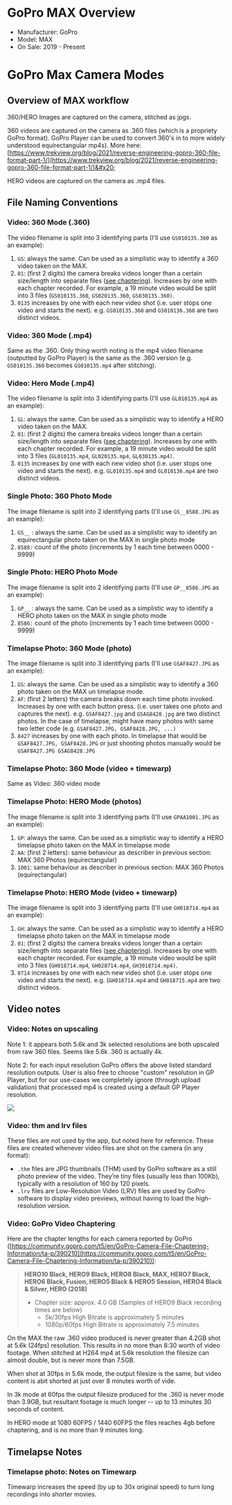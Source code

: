 # GoPro MAX Overview

* Manufacturer: GoPro
* Model: MAX
* On Sale: 2019 - Present

# GoPro Max Camera Modes

## Overview of MAX workflow

360/HERO Images are captured on the camera, stitched as jpgs.

360 videos are captured on the camera as .360 files (which is a propriety GoPro format). GoPro Player can be used to convert 360's in to more widely understood equirectangular mp4s). More here: [https://www.trekview.org/blog/2021/reverse-engineering-gopro-360-file-format-part-1/](https://www.trekview.org/blog/2021/reverse-engineering-gopro-360-file-format-part-1/)&#x20;

HERO videos are captured on the camera as .mp4 files.&#x20;

## File Naming Conventions

### Video: 360 Mode (.360)

The video filename is split into 3 identifying parts (I'll use `GS010135.360` as an example):

1. `GS`: always the same. Can be used as a simplistic way to identify a 360 video taken on the MAX.
2. `01`: (first 2 digits) the camera breaks videos longer than a certain size/length into separate files ([see chaptering](gopro-max-camera-modes.md#gopro-video-chaptering)). Increases by one with each chapter recorded. For example, a 19 minute video would be split into 3 files (`GS010135.360`, `GS020135.360`, `GS030135.360)`.
3. `0135` increases by one with each new video shot (i.e. user stops one video and starts the next). e.g. `GS010135.360` and `GS010136.360` are two distinct videos.

### Video: 360 Mode (.mp4)

Same as the .360. Only thing worth noting is the mp4 video filename (outputted by GoPro Player) is the same as the .360 version (e.g. `GS010135.360` becomes `GS010135.mp4` after stitching).

### Video: Hero Mode (.mp4)

The video filename is split into 3 identifying parts (I'll use `GL010135.mp4` as an example):

1. `GL`: always the same. Can be used as a simplistic way to identify a HERO video taken on the MAX.
2. `01`: (first 2 digits) the camera breaks videos longer than a certain size/length into separate files ([see chaptering](gopro-max-camera-modes.md#gopro-video-chaptering)). Increases by one with each chapter recorded. For example, a 19 minute video would be split into 3 files (`GL010135.mp4`, `GL020135.mp4`, `GL030135.mp4)`.
3. `0135` increases by one with each new video shot (i.e. user stops one video and starts the next). e.g. `GL010135.mp4` and `GL010136.mp4` are two distinct videos.

### Single Photo: 360 Photo Mode <a href="#single-photo-360-photo-mode" id="single-photo-360-photo-mode"></a>

The image filename is split into 2 identifying parts (I'll use `GS__8588.JPG` as an example):

1. `GS__` : always the same. Can be used as a simplistic way to identify an equirectangular photo taken on the MAX in single photo mode
2. `8588:` count of the photo (increments by 1 each time between 0000 - 9999)

### Single Photo: HERO Photo Mode <a href="#single-photo-hero-photo-mode" id="single-photo-hero-photo-mode"></a>

The image filename is split into 2 identifying parts (I'll use `GP__8586.JPG` as an example):

1. `GP__` : always the same. Can be used as a simplistic way to identify a HERO photo taken on the MAX in single photo mode
2. `8586:` count of the photo (increments by 1 each time between 0000 - 9999)

### Timelapse Photo: 360 Mode (photo)

The image filename is split into 3 identifying parts (I'll use `GSAF8427.JPG` as an example):

1. `GS`: always the same. Can be used as a simplistic way to identify a 360 photo taken on the MAX un timelapse mode.
2. `AF`: (first 2 letters) the camera breaks down each time photo invoked. Increases by one with each button press.  (i.e. user takes one photo and captures the next). e.g. `GSAF8427.jpg` and `GSAG8428.jpg` are two distinct photos. In the case of timelapse, might have many photos with same two letter code (e.g. `GSAF8427.JPG, GSAF8428.JPG, ...)`
3. `8427` increases by one with each photo. In timelapse that would be `GSAF8427.JPG, GSAF8428.JPG` or just shooting photos manually would be `GSAF8427.JPG GSAG8428.JPG`

### Timelapse Photo: 360 Mode (video + timewarp)

Same as Video: 360 video mode

### Timelapse Photo: HERO Mode (photos)

The image filename is split into 3 identifying parts (I'll use `GPAA1001.JPG` as an example):

1. `GP`: always the same. Can be used as a simplistic way to identify a HERO timelapse photo taken on the MAX in timelapse mode
2. `AA`: (first 2 letters): same behaviour as describer in previous section: MAX 360 Photos (equirectangular)
3. `1001`: same behaviour as describer in previous section: MAX 360 Photos (equirectangular)

### Timelapse Photo: HERO Mode (video + timewarp)

The image filename is split into 3 identifying parts (I'll use `GH018714.mp4` as an example):

1. `GH`: always the same. Can be used as a simplistic way to identify a HERO timelapse photo taken on the MAX in timelapse mode
2. `01`: (first 2 digits) the camera breaks videos longer than a certain size/length into separate files ([see chaptering](gopro-max-camera-modes.md#gopro-video-chaptering)). Increases by one with each chapter recorded. For example, a 19 minute video would be split into 3 files (`GH018714.mp4`, `GH028714.mp4`, `GH3018714.mp4)`.
3. `8714` increases by one with each new video shot (i.e. user stops one video and starts the next). e.g. (`GH018714.mp4` and `GH018715.mp4` are two distinct videos.

## Video notes

### Video: Notes on upscaling

Note 1: it appears both 5.6k and 3k selected resolutions are both upscaled from raw 360 files. Seems like 5.6k .360 is actually 4k.

Note 2: for each input resolution GoPro offers the above listed standard resolution outputs. User is also free to choose "custom" resolution in GP Player, but for our use-cases we completely ignore (through upload validation) that processed mp4 is created using a default GP Player resolution.

![](https://raw.githubusercontent.com/trek-view/gopro-metadata/notes/images/max-upscaling.png)

### Video: thm and lrv files

These files are not used by the app, but noted here for reference. These files are created whenever video files are shot on the camera (in any format):

* `.thm` files are JPG thumbnails (THM) used by GoPro software as a still photo preview of the video. They’re tiny files (usually less than 100Kb), typically with a resolution of 160 by 120 pixels.
* `.lrv`  files are Low-Resolution Video (LRV) files are used by GoPro software to display video previews, without having to load the high-resolution version.

### Video: GoPro Video Chaptering

Here are the chapter lengths for each camera reported by GoPro ([https://community.gopro.com/t5/en/GoPro-Camera-File-Chaptering-Information/ta-p/390210](https://community.gopro.com/t5/en/GoPro-Camera-File-Chaptering-Information/ta-p/390210)):

> **HERO10 Black, HERO9 Black, HERO8 Black, MAX, HERO7 Black, HERO6 Black, Fusion, HERO5 Black & HERO5 Session, HERO4 Black & Silver, HERO (2018)**
>
> * Chapter size: approx. 4.0 GB (Samples of HERO9 Black recording times are below)
>   * 5k/30fps High Bitrate is approximately 5 minutes
>   * 1080p/60fps High Bitrate is approximately 7.5 minutes

On the MAX the raw .360 video produced is never greater than 4.2GB shot at 5.6k (24fps) resolution. This results in no more than 8:30 worth of video footage. When stitched at H264 mp4 at 5.6k resolution the filesize can almost double, but is never more than 7.5GB.

When shot at 30fps in 5.6k mode, the output filesize is the same, but video content is abit shorted at just over 8 minutes worth of vide.

In 3k mode at 60fps the output filesize produced for the .360 is never mode than 3.9GB, but resultant footage is much longer -- up to 13 minutes 30 seconds of content.&#x20;

In HERO mode at 1080 60FPS / 1440 60FPS the files reaches 4gb before chaptering, and is no more than 9 minutes long.

## Timelapse Notes

### Timelapse photo: Notes on Timewarp

Timewarp increases the speed (by up to 30x original speed) to turn long recordings into shorter movies.